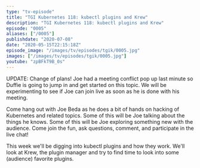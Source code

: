 ```yaml
---
type: "tv-episode"
title: "TGI Kubernetes 118: kubectl plugins and Krew"
description: "TGI Kubernetes 118: kubectl plugins and Krew"
episode: "0005"
aliases: ["/0005"]
publishdate: "2020-07-08"
date: "2020-05-15T22:15:18Z"
episode_image: "/images/tv/episodes/tgik/0005.jpg"
images: ["/images/tv/episodes/tgik/0005.jpg"]
youtube: "zpBFkT9B_0s"
---
```


UPDATE: Change of plans! Joe had a meeting conflict pop up last minute so Duffie is going to jump in and get started on this topic.  We will be experimenting to see if Joe can join live as soon as he is done with his meeting.

Come hang out with Joe Beda as he does a bit of hands on hacking of Kubernetes and related topics. Some of this will be Joe talking about the things he knows. Some of this will be Joe exploring something new with the audience. Come join the fun, ask questions, comment, and participate in the live chat!

This week we&#39;ll be digging into kubectl plugins and how they work.  We&#39;ll look at Krew, the plugin manager and try to find time to look into some (audience) favorite plugins.

